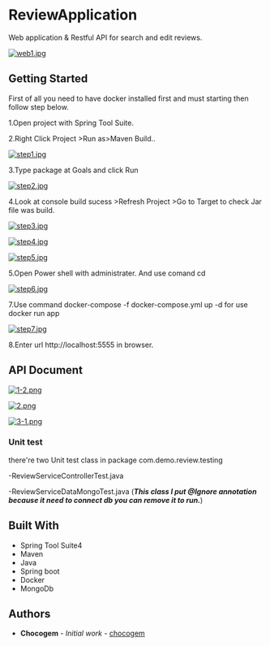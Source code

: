 
# ReviewApplication

Web application & Restful API for search and edit reviews.

[![web1.jpg](https://i.postimg.cc/c4ghnzSM/web1.jpg)](https://postimg.cc/QHDcL0VH)

## Getting Started

First of all you need to have docker installed first and must starting then follow step below.

1.Open project with Spring Tool Suite.


2.Right Click Project >Run as>Maven Build..

[![step1.jpg](https://i.postimg.cc/gjQcfQwK/step1.jpg)](https://postimg.cc/bS0jn69G)

3.Type package at Goals and click Run

[![step2.jpg](https://i.postimg.cc/4NcXY87r/step2.jpg)](https://postimg.cc/F7hMqVxZ)

4.Look at console build sucess >Refresh Project >Go to Target to check Jar file was build.

[![step3.jpg](https://i.postimg.cc/XvcQvy0R/step3.jpg)](https://postimg.cc/bGrQCrrg)

[![step4.jpg](https://i.postimg.cc/ZnPhJxL1/step4.jpg)](https://postimg.cc/8fCYHW9H)

[![step5.jpg](https://i.postimg.cc/zf2fCyJM/step5.jpg)](https://postimg.cc/CZDYYLnH)

5.Open Power shell with administrater.
And use comand cd <your project path> 

[![step6.jpg](https://i.postimg.cc/fT09ftR1/step6.jpg)](https://postimg.cc/PPTJtqZM)

7.Use command docker-compose -f docker-compose.yml up -d
for use docker run app

[![step7.jpg](https://i.postimg.cc/QtzNKCQb/step7.jpg)](https://postimg.cc/ftxQ6wgt)


8.Enter url  http://localhost:5555 in browser.


## API Document

[![1-2.png](https://i.postimg.cc/wTXCN3Hk/1-2.png)](https://postimg.cc/ppdcbWm9)

[![2.png](https://i.postimg.cc/4yT84bKR/2.png)](https://postimg.cc/0McGcSdV)

[![3-1.png](https://i.postimg.cc/MTXcchQy/3-1.png)](https://postimg.cc/mzfZJpVD)

### Unit test

there're two Unit test class in package com.demo.review.testing

-ReviewServiceControllerTest.java

-ReviewServiceDataMongoTest.java
(***This class I put @Ignore annotation because it need to connect db you can remove it to run.***)


## Built With

* Spring Tool Suite4
* Maven
* Java
* Spring boot
* Docker
* MongoDb

## Authors

* **Chocogem** - *Initial work* - [chocogem](https://github.com/chocogem)

